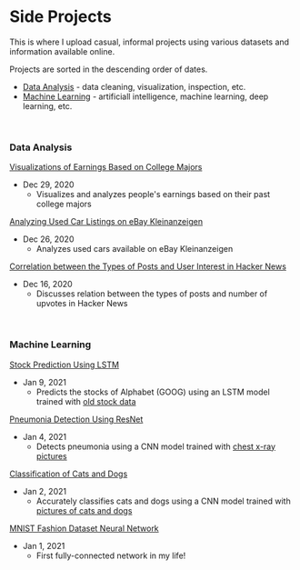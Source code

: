 # Side Projects
This is where I upload casual, informal projects using various datasets and information available online.

Projects are sorted in the descending order of dates.
- [Data Analysis](#data-analysis) - data cleaning, visualization, inspection, etc.
- [Machine Learning](#machine-learning) - artificiall intelligence, machine learning, deep learning, etc.

&nbsp;
### Data Analysis

[Visualizations of Earnings Based on College Majors](https://github.com/chan030609/informal-projects/blob/main/earnings-based-on-majors/earnings-based-on-majors.ipynb)
- Dec 29, 2020
  - Visualizes and analyzes people's earnings based on their past college majors

[Analyzing Used Car Listings on eBay Kleinanzeigen](https://github.com/chan030609/practice-projects/blob/main/ebay-car-sales-analysis/ebay-car-sales-analysis.ipynb)
- Dec 26, 2020
  - Analyzes used cars available on eBay Kleinanzeigen

[Correlation between the Types of Posts and User Interest in Hacker News](https://github.com/chan030609/practice-projects/blob/main/hackernews-post-analysis/hacker-news-post-analysis.ipynb) 
- Dec 16, 2020
  - Discusses relation between the types of posts and number of upvotes in Hacker News

&nbsp;
### Machine Learning

[Stock Prediction Using LSTM](https://github.com/chan030609/informal-projects/blob/main/goog-stock-prediction/goog-stock-prediction.ipynb)
- Jan 9, 2021
  - Predicts the stocks of Alphabet (GOOG) using an LSTM model trained with [old stock data](https://www.kaggle.com/borismarjanovic/price-volume-data-for-all-us-stocks-etfs)

[Pneumonia Detection Using ResNet](https://github.com/chan030609/resnet-pneumonia-detection/blob/main/README.md)
- Jan 4, 2021
  - Detects pneumonia using a CNN model trained with [chest x-ray pictures](https://www.kaggle.com/paultimothymooney/chest-xray-pneumonia)

[Classification of Cats and Dogs](https://github.com/chan030609/informal-projects/blob/main/classification-of-cats-and-dogs/classification_of_cats_and_dogs.ipynb)
- Jan 2, 2021
  - Accurately classifies cats and dogs using a CNN model trained with [pictures of cats and dogs](https://www.kaggle.com/tongpython/cat-and-dog/tasks)

[MNIST Fashion Dataset Neural Network](https://github.com/chan030609/informal-projects/blob/main/mnist-fashion-validation/mnist-fashion-validation.ipynb)
- Jan 1, 2021
  - First fully-connected network in my life!
